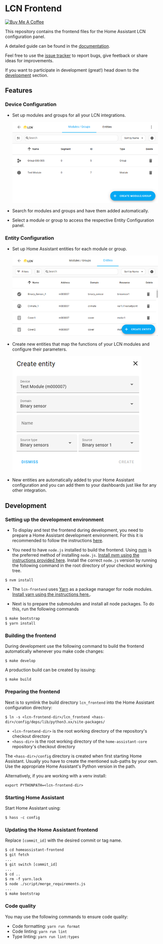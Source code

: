 # LCN Frontend

<a href="https://www.buymeacoffee.com/alengwenus" target="_blank"><img src="https://www.buymeacoffee.com/assets/img/custom_images/white_img.png" alt="Buy Me A Coffee" style="height: auto !important;width: auto !important;" ></a>

This repository contains the frontend files for the Home Assistant LCN configuration panel.

A detailed guide can be found in the [documentation](./docs/lcn-frontend.md).

Feel free to use the [issue tracker](https://github.com/alengwenus/lcn-frontend/issues) to report bugs, give feetback or share ideas for improvements.

If you want to participate in development (great!) head down to the [development](#development) section.

## Features

### Device Configuration

- Set up modules and groups for all your LCN integrations.

  ![Device Configuration](./screenshots/lcn_device_page.png?raw=true)

- Search for modules and groups and have them added automatically.
- Select a module or group to access the respective Entity Configuration panel.

### Entity Configuration

- Set up Home Assistant entities for each module or group.

  ![Entity Configuration](./screenshots/lcn_entities_page.png?raw=true)

- Create new entities that map the functions of your LCN modules and configure their parameters.

  ![Create entity](./screenshots/lcn_create_entity.png?raw=true)

- New entities are automatically added to your Home Assistant configuration and you can add them to your dashboards just like for any other integration.

## Development

### Setting up the development environment

- To display and test the frontend during development, you need to prepare a Home Assistant development environment. For this it is recommended to follow the instructions [here](https://developers.home-assistant.io/docs/development_environment/).

- You need to have `node.js` installed to build the frontend. Using [nvm](https://github.com/nvm-sh/nvm) is the preferred method of installing `node.js`. [Install nvm using the instructions provided here](https://github.com/nvm-sh/nvm#install--update-script). Install the correct `node.js` version by running the following command in the root directory of your checkout working tree.

```shell
$ nvm install
```

- The `lcn-frontend` uses [Yarn](https://classic.yarnpkg.com/en/) as a package manager for node modules. [Install yarn using the instructions here.](https://yarnpkg.com/getting-started/install).

- Next is to prepare the submodules and install all node packages.
  To do this, run the following commands

```shell
$ make bootstrap
$ yarn install
```

### Building the frontend

During development use the following command to build the frontend automatically whenever you make code changes:

```shell
$ make develop
```

A production build can be created by issuing:

```shell
$ make build
```

### Preparing the frontend

Next is to symlink the build directory `lcn_frontend` into the Home Assistant configuration directory:

```shell
$ ln -s <lcn-frontend-dir>/lcn_frontend <hass-dir>/config/deps/lib/python3.xx/site-packages/
```

- `<lcn-frontend-dir>` is the root working directory of the repository's checkout directory
- `<hass-dir>` is the root working directory of the `home-assistant-core` repository's checkout directory

The `<hass-dir>/config` directory is created when first starting Home Assistant. Usually you have to create the mentioned sub-paths by your own. Use the appropriate Home Assistant's Python version in the path.

Alternatively, if you are working with a venv install:

```shell
export PYTHONPATH=<lcn-frontend-dir>
```

### Starting Home Assistant

Start Home Assistant using:

```shell
$ hass -c config
```

### Updating the Home Assistant frontend

Replace `[commit_id]` with the desired commit or tag name.

```shell
$ cd homeassistant-frontend
$ git fetch
...
$ git switch [commit_id]
...
$ cd ..
$ rm -f yarn.lock
$ node ./script/merge_requirements.js
...
$ make bootstrap
```

### Code quality

You may use the following commands to ensure code quality:

- Code formatting: `yarn run format`
- Code linting: `yarn run lint`
- Type linting: `yarn run lint:types`
